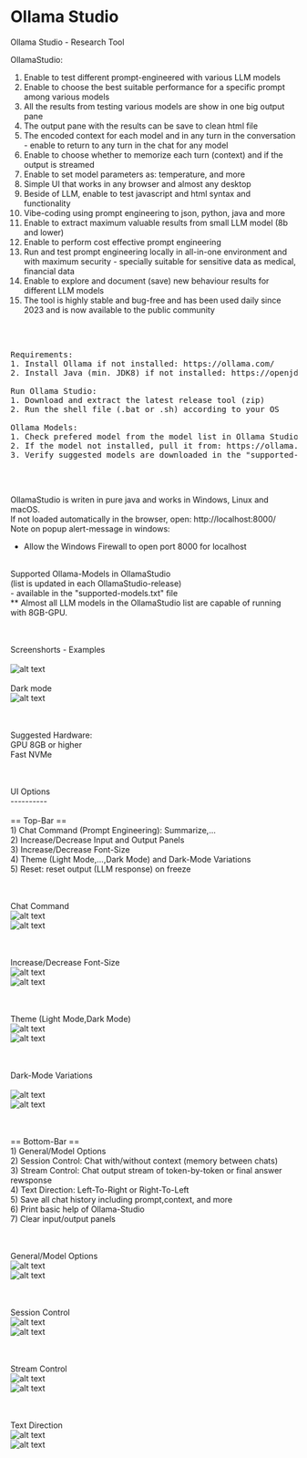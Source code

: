 # Ollama Studio
Ollama Studio - Research Tool

OllamaStudio:
1. Enable to test different prompt-engineered with various LLM models
2. Enable to choose the best suitable performance for a specific prompt among various models
3. All the results from testing various models are show in one big output pane
4. The output pane with the results can be save to clean html file
5. The encoded context for each model and in any turn in the conversation - enable to return to any turn in the chat for any model
6. Enable to choose whether to memorize each turn (context) and if the output is streamed
7. Enable to set model parameters as: temperature, and more
8. Simple UI that works in any browser and almost any desktop
9. Beside of LLM, enable to test javascript and html syntax and functionality
10. Vibe-coding using prompt engineering to json, python, java and more
11. Enable to extract maximum valuable results from small LLM model (8b and lower)
12. Enable to perform cost effective prompt engineering
13. Run and test prompt engineering locally in all-in-one environment and with maximum security - specially suitable for sensitive data as medical, financial data
14. Enable to explore and document (save) new behaviour results for different LLM models
15. The tool is highly stable and bug-free and has been used daily since 2023 and is now available to the public community

<br><br>

<pre>
Requirements:
1. Install Ollama if not installed: https://ollama.com/
2. Install Java (min. JDK8) if not installed: https://openjdk.org/

Run Ollama Studio:
1. Download and extract the latest release tool (zip)
2. Run the shell file (.bat or .sh) according to your OS

Ollama Models:
1. Check prefered model from the model list in Ollama Studio (bottom-left drop-down-list)
2. If the model not installed, pull it from: https://ollama.com/library
3. Verify suggested models are downloaded in the "supported-models.txt" file
</pre>

<br><br>

OllamaStudio is writen in pure java and works in Windows, Linux and macOS.
<br>
If not loaded automatically in the browser, open: http://localhost:8000/
<br>
Note on popup alert-message in windows: 
<br>
- Allow the Windows Firewall to open port 8000 for localhost
<br><br>

Supported Ollama-Models in OllamaStudio 
<br>(list is updated in each OllamaStudio-release)
<br>- available in the "supported-models.txt" file
<br> ** Almost all LLM models in the OllamaStudio list are capable of running with 8GB-GPU. 

<br><br>
Screenshorts - Examples
<br><br>
![alt text](img/example-1.png?raw=true)
<br><br>
Dark mode
<br>
![alt text](img/example-2.png?raw=true)

<br><br>
Suggested Hardware:
<br> GPU 8GB or higher
<br> Fast NVMe

<br><br>
UI Options
<br>----------
<br><br>== Top-Bar ==
<br>1) Chat Command (Prompt Engineering): Summarize,...
<br>2) Increase/Decrease Input and Output Panels 
<br>3) Increase/Decrease Font-Size
<br>4) Theme (Light Mode,...,Dark Mode) and Dark-Mode Variations
<br>5) Reset: reset output (LLM response) on freeze

<br><br>Chat Command
<br>![alt text](img/top/top-1.png?raw=true)
<br>![alt text](img/top/top-1a.png?raw=true)

<br><br>Increase/Decrease Font-Size 
<br>![alt text](img/top/top-2.png?raw=true)
<br>![alt text](img/top/top-2a.png?raw=true)

<br><br>Theme (Light Mode,Dark Mode) 
<br>![alt text](img/top/top-3.png?raw=true)
<br>![alt text](img/top/top-3a.png?raw=true)

<br><br>Dark-Mode Variations  
<br>![alt text](img/top/top-4.png?raw=true)
<br>![alt text](img/top/top-4a.png?raw=true)

<br><br>== Bottom-Bar ==
<br>1) General/Model Options
<br>2) Session Control: Chat with/without context (memory between chats) 
<br>3) Stream Control: Chat output stream of token-by-token or final answer rewsponse
<br>4) Text Direction: Left-To-Right or Right-To-Left
<br>5) Save all chat history including prompt,context, and more
<br>6) Print basic help of Ollama-Studio
<br>7) Clear input/output panels

<br><br>General/Model Options
<br>![alt text](img/bottom/bt-1.png?raw=true)
<br>![alt text](img/bottom/bt-1a.png?raw=true)

<br><br>Session Control
<br>![alt text](img/bottom/bt-2.png?raw=true)
<br>![alt text](img/bottom/bt-2a.png?raw=true)

<br><br>Stream Control
<br>![alt text](img/bottom/bt-3.png?raw=true)
<br>![alt text](img/bottom/bt-3a.png?raw=true)

<br><br>Text Direction 
<br>![alt text](img/bottom/bt-4.png?raw=true)
<br>![alt text](img/bottom/bt-4a.png?raw=true)

<br><br>







